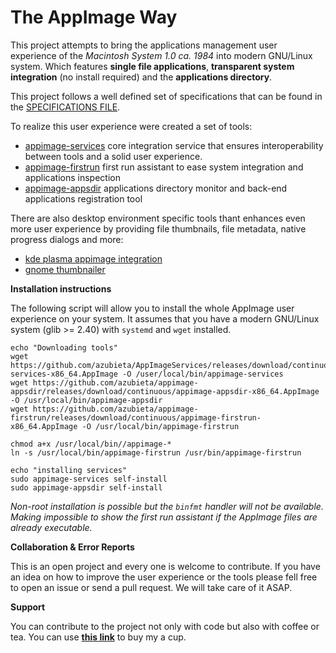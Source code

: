 # The AppImage Way

This project attempts to bring the applications management user experience of the *Macintosh 
System 1.0 ca. 1984* into modern GNU/Linux system. Which features **single file applications**, 
**transparent system integration** (no install required) and the **applications directory**.

This project follows a well defined set of specifications that can be found in the 
[SPECIFICATIONS FILE](https://github.com/azubieta/TheAppImageWay/blob/master/SPECIFICATION.md).

To realize this user experience were created a set of tools:
- [appimage-services](https://github.com/azubieta/AppImageServices) core integration service that ensures interoperability
 between tools and a solid user experience.
- [appimage-firstrun](https://github.com/azubieta/appimage-firstrun) first run assistant to ease system integration and applications inspection
- [appimage-appsdir](https://github.com/azubieta/appimage-appsdir) applications directory monitor and back-end applications 
registration tool

There are also desktop environment specific tools thant enhances even more user experience
by providing file thumbnails, file metadata, native progress dialogs and more:
- [kde plasma appimage integration](https://github.com/azubieta/plasma-appimage-integration)
- [gnome thumbnailer](https://github.com/azubieta/appimage-gnome-thumbnailer)



**Installation instructions**

The following script will allow you to install the whole AppImage user experience on your 
system. It assumes that you have a modern GNU/Linux system (glib >= 2.40) with `systemd` 
and `wget` installed. 
 
```shell script
echo "Downloading tools"
wget https://github.com/azubieta/AppImageServices/releases/download/continuous/appimage-services-x86_64.AppImage -O /user/local/bin/appimage-services
wget https://github.com/azubieta/appimage-appsdir/releases/download/continuous/appimage-appsdir-x86_64.AppImage -O /usr/local/bin/appimage-appsdir
wget https://github.com/azubieta/appimage-firstrun/releases/download/continuous/appimage-firstrun-x86_64.AppImage -O /usr/local/bin/appimage-firstrun

chmod a+x /usr/local/bin//appimage-*
ln -s /usr/local/bin/appimage-firstrun /usr/bin/appimage-firstrun

echo "installing services"
sudo appimage-services self-install
sudo appimage-appsdir self-install
```

_Non-root installation is possible but the `binfmt` handler will not be available. Making
impossible to show the first run assistant if the AppImage files are already executable._

**Collaboration & Error Reports**

This is an open project and every one is welcome to contribute. If you have an idea on how
to improve the user experience or the tools please fell free to open an issue or send a pull
request. We will take care of it ASAP.

**Support**

You can contribute to the project not only with code but also with coffee or tea. You can 
use [**this link**](https://www.paypal.com/paypalme2/azubieta) to buy my a cup.